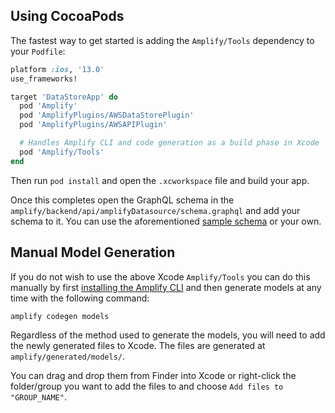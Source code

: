 ## Using CocoaPods

The fastest way to get started is adding the `Amplify/Tools` dependency to your `Podfile`:

```ruby
platform :ios, '13.0'
use_frameworks!

target 'DataStoreApp' do
  pod 'Amplify'
  pod 'AmplifyPlugins/AWSDataStorePlugin'
  pod 'AmplifyPlugins/AWSAPIPlugin'

  # Handles Amplify CLI and code generation as a build phase in Xcode
  pod 'Amplify/Tools'
end
```

Then run `pod install` and open the `.xcworkspace` file and build your app.

Once this completes open the GraphQL schema in the `amplify/backend/api/amplifyDatasource/schema.graphql` and add your schema to it. You can use the aforementioned [sample schema](~/lib/datastore/getting-started.md#sample-schema) or your own.

## Manual Model Generation

If you do not wish to use the above Xcode `Amplify/Tools` you can do this manually by first [installing the Amplify CLI](~/cli/start/install.md) and then generate models at any time with the following command:

```
amplify codegen models
```

<amplify-callout>

Regardless of the method used to generate the models, you will need to add the newly generated files to Xcode. The files are generated at `amplify/generated/models/`.

You can drag and drop them from Finder into Xcode or right-click the folder/group you want to add the files to and choose `Add files to "GROUP_NAME"`.

</amplify-callout>
